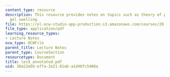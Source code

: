 ```yaml
---
content_type: resource
description: This resource provides notes on topics such as theory of polyelectrolyte
  gel swelling.
file: https://ol-ocw-studio-app-production.s3.amazonaws.com/courses/20-462j-molecular-principles-of-biomaterials-spring-2006/30a22e6beffa2e2181aba1d40fc5486a_lec9_annotated.pdf
file_type: application/pdf
learning_resource_types:
- Lecture Notes
ocw_type: OCWFile
parent_title: Lecture Notes
parent_type: CourseSection
resourcetype: Document
title: lec9_annotated.pdf
uid: 30a22e6b-effa-2e21-81ab-a1d40fc5486a
---
```


